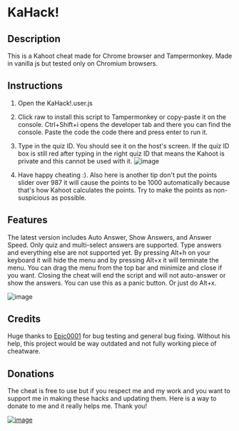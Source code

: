 
# KaHack!


## Description
This is a Kahoot cheat made for Chrome browser and Tampermonkey. Made in vanilla js but tested only on Chromium browsers.

## Instructions
 1. Open the KaHack!.user.js
 2. Click raw to install this script to Tampermonkey or copy-paste it on the console. Ctrl+Shift+i opens the developer tab and there you can find the console. Paste the code the code there and press enter to run it.
 3. Type in the quiz ID. You should see it on the host's screen. If the quiz ID box is still red after typing in the right quiz ID that means the Kahoot is private and this cannot be used with it.
![image](https://github.com/jokeri2222/KaHack/assets/110989057/bcb3e365-b51e-42fd-9b44-bab8bcfeeda4)

 4. Have happy cheating :). Also here is another tip don't put the points slider over 987 it will cause the points to be 1000 automatically because that's how Kahoot calculates the points. Try to make the points as non-suspicious as possible.

## Features
The latest version includes Auto Answer, Show Answers, and Answer Speed. Only quiz and multi-select answers are supported. Type answers and everything else are not supported yet. By pressing Alt+h on your keyboard it will hide the menu and by pressing Alt+x it will terminate the menu. You can drag the menu from the top bar and minimize and close if you want. Closing the cheat will end the script and will not auto-answer or show the answers. You can use this as a panic button. Or just do Alt+x.

![image](https://github.com/jokeri2222/KaHack/assets/110989057/5229a862-ca1e-41c7-af01-61a6ae30f8da)


## Credits
Huge thanks to [Epic0001](https://github.com/Epic0001) for bug testing and general bug fixing. Without his help, this project would be way outdated and not fully working piece of cheatware.

## Donations
The cheat is free to use but if you respect me and my work and you want to support me in making these hacks and updating them. Here is a way to donate to me and it really helps me. Thank you!




[![image](https://github.com/jokeri2222/KaHack/assets/110989057/fb87a570-186d-4f37-9065-6eb1907e33ae)](https://www.paypal.com/donate/?hosted_button_id=DUXNZVDCDAQ8S)
